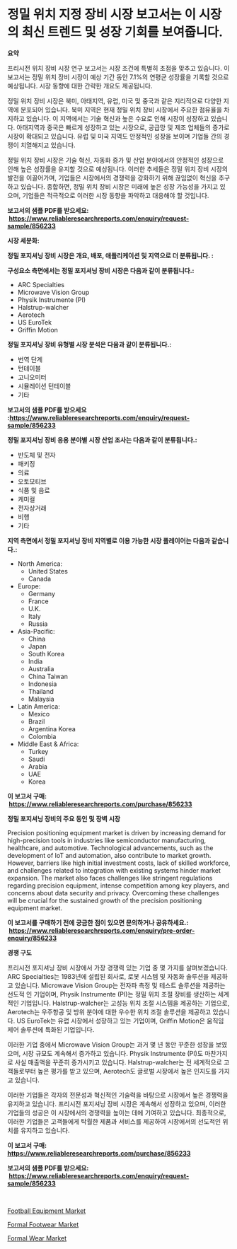 <p><h1>정밀 위치 지정 장비 시장 보고서는 이 시장의 최신 트렌드 및 성장 기회를 보여줍니다.</h1></p><p><strong>요약</strong></p>
<p><p>프리시전 위치 장비 시장 연구 보고서는 시장 조건에 특별히 초점을 맞추고 있습니다. 이 보고서는 정밀 위치 장비 시장이 예상 기간 동안 7.1%의 연평균 성장률을 기록할 것으로 예상됩니다. 시장 동향에 대한 간략한 개요도 제공됩니다.</p><p>정밀 위치 장비 시장은 북미, 아태지역, 유럽, 미국 및 중국과 같은 지리적으로 다양한 지역에 분포되어 있습니다. 북미 지역은 현재 정밀 위치 장비 시장에서 주요한 점유율을 차지하고 있습니다. 이 지역에서는 기술 혁신과 높은 수요로 인해 시장이 성장하고 있습니다. 아태지역과 중국은 빠르게 성장하고 있는 시장으로, 공급망 및 제조 업체들의 증가로 시장이 확대되고 있습니다. 유럽 및 미국 지역도 안정적인 성장을 보이며 기업들 간의 경쟁이 치열해지고 있습니다.</p><p>정밀 위치 장비 시장은 기술 혁신, 자동화 증가 및 산업 분야에서의 안정적인 성장으로 인해 높은 성장률을 유지할 것으로 예상됩니다. 이러한 추세들은 정밀 위치 장비 시장의 발전을 이끌어가며, 기업들은 시장에서의 경쟁력을 강화하기 위해 끊임없이 혁신을 추구하고 있습니다. 종합하면, 정밀 위치 장비 시장은 미래에 높은 성장 가능성을 가지고 있으며, 기업들은 적극적으로 이러한 시장 동향을 파악하고 대응해야 할 것입니다.</p></p>
<p><strong>보고서의 샘플 PDF를 받으세요: &nbsp;<a href="https://www.reliableresearchreports.com/enquiry/request-sample/856233">https://www.reliableresearchreports.com/enquiry/request-sample/856233</a></strong></p>
<p><strong>시장 세분화:</strong></p>
<p><strong> 정밀 포지셔닝 장비 시장은 개요, 배포, 애플리케이션 및 지역으로 더 분류됩니다. :</strong></p>
<p><strong>구성요소 측면에서는 정밀 포지셔닝 장비 시장은 다음과 같이 분류됩니다.:</strong></p>
<p><ul><li>ARC Specialties</li><li>Microwave Vision Group</li><li>Physik Instrumente (PI)</li><li>Halstrup-walcher</li><li>Aerotech</li><li>US EuroTek</li><li>Griffin Motion</li></ul></p>
<p><strong> 정밀 포지셔닝 장비 유형별 시장 분석은 다음과 같이 분류됩니다.:</strong></p>
<p><ul><li>번역 단계</li><li>턴테이블</li><li>고니오미터</li><li>시뮬레이션 턴테이블</li><li>기타</li></ul></p>
<p><strong>보고서의 샘플 PDF를 받으세요 :<a href="https://www.reliableresearchreports.com/enquiry/request-sample/856233">https://www.reliableresearchreports.com/enquiry/request-sample/856233</a></strong></p>
<p><strong> 정밀 포지셔닝 장비 응용 분야별 시장 산업 조사는 다음과 같이 분류됩니다.:</strong></p>
<p><ul><li>반도체 및 전자</li><li>패키징</li><li>의료</li><li>오토모티브</li><li>식품 및 음료</li><li>케미컬</li><li>전자상거래</li><li>비행</li><li>기타</li></ul></p>
<p><strong>지역 측면에서 정밀 포지셔닝 장비 지역별로 이용 가능한 시장 플레이어는 다음과 같습니다.:</strong></p>
<p><ul>
    <li>
        North America:
        <ul>
            <li>United States</li>
            <li>Canada</li>
        </ul>
    </li>
    <li>
        Europe:
        <ul>
            <li>Germany</li>
            <li>France</li>
            <li>U.K.</li>
            <li>Italy</li>
            <li>Russia</li>
        </ul>
    </li>
    <li>
        Asia-Pacific:
        <ul>
            <li>China</li>
            <li>Japan</li>
            <li>South Korea</li>
            <li>India</li>
            <li>Australia</li>
            <li>China Taiwan</li>
            <li>Indonesia</li>
            <li>Thailand</li>
            <li>Malaysia</li>
        </ul>
    </li>
    <li>
        Latin America:
        <ul>
            <li>Mexico</li>
            <li>Brazil</li>
            <li>Argentina Korea</li>
            <li>Colombia</li>
        </ul>
    </li>
    <li>
        Middle East & Africa:
        <ul>
            <li>Turkey</li>
            <li>Saudi</li>
            <li>Arabia</li>
            <li>UAE</li>
            <li>Korea</li>
        </ul>
    </li>
    </ul></p>
<p><strong>이 보고서 구매: &nbsp;<a href="https://www.reliableresearchreports.com/purchase/856233">https://www.reliableresearchreports.com/purchase/856233</a></strong></p>
<p><strong>정밀 포지셔닝 장비의 주요 동인 및 장벽 시장</strong></p>
<p><p>Precision positioning equipment market is driven by increasing demand for high-precision tools in industries like semiconductor manufacturing, healthcare, and automotive. Technological advancements, such as the development of IoT and automation, also contribute to market growth. However, barriers like high initial investment costs, lack of skilled workforce, and challenges related to integration with existing systems hinder market expansion. The market also faces challenges like stringent regulations regarding precision equipment, intense competition among key players, and concerns about data security and privacy. Overcoming these challenges will be crucial for the sustained growth of the precision positioning equipment market.</p></p>
<p><strong>이 보고서를 구매하기 전에 궁금한 점이 있으면 문의하거나 공유하세요.: &nbsp;<a href="https://www.reliableresearchreports.com/enquiry/pre-order-enquiry/856233">https://www.reliableresearchreports.com/enquiry/pre-order-enquiry/856233</a></strong></p>
<p><strong>경쟁 구도</strong></p>
<p><p>프리시전 포지셔닝 장비 시장에서 가장 경쟁력 있는 기업 중 몇 가지를 살펴보겠습니다. ARC Specialties는 1983년에 설립된 회사로, 로봇 시스템 및 자동화 솔루션을 제공하고 있습니다. Microwave Vision Group는 전자파 측정 및 테스트 솔루션을 제공하는 선도적 인 기업이며, Physik Instrumente (PI)는 정밀 위치 조절 장비를 생산하는 세계적인 기업입니다. Halstrup-walcher는 고성능 위치 조절 시스템을 제공하는 기업으로, Aerotech는 우주항공 및 방위 분야에 대한 우수한 위치 조절 솔루션을 제공하고 있습니다. US EuroTek는 유럽 시장에서 성장하고 있는 기업이며, Griffin Motion은 움직임 제어 솔루션에 특화된 기업입니다.</p><p>이러한 기업 중에서 Microwave Vision Group는 과거 몇 년 동안 꾸준한 성장을 보였으며, 시장 규모도 계속해서 증가하고 있습니다. Physik Instrumente (PI)도 마찬가지로 사실 매출액을 꾸준히 증가시키고 있습니다. Halstrup-walcher는 전 세계적으로 고객들로부터 높은 평가를 받고 있으며, Aerotech도 글로벌 시장에서 높은 인지도를 가지고 있습니다. </p><p>이러한 기업들은 각자의 전문성과 혁신적인 기술력을 바탕으로 시장에서 높은 경쟁력을 유지하고 있습니다. 프리시전 포지셔닝 장비 시장은 계속해서 성장하고 있으며, 이러한 기업들의 성공은 이 시장에서의 경쟁력을 높이는 데에 기여하고 있습니다.  최종적으로, 이러한 기업들은 고객들에게 탁월한 제품과 서비스를 제공하여 시장에서의 선도적인 위치를 유지하고 있습니다.</p></p>
<p><strong>이 보고서 구매: &nbsp; <a href="https://www.reliableresearchreports.com/purchase/856233">https://www.reliableresearchreports.com/purchase/856233</a></strong></p>
<p><strong>보고서의 샘플 PDF를 받으세요: &nbsp;<a href="https://www.reliableresearchreports.com/enquiry/request-sample/856233">https://www.reliableresearchreports.com/enquiry/request-sample/856233</a></strong><strong></strong></p>
<p>&nbsp;</p>
<p><p><a href="https://github.com/nicoletavirag/Market-Research-Report-List-2/blob/main/football-equipment-market.md">Football Equipment Market</a></p><p><a href="https://github.com/redneck06/Market-Research-Report-List-2/blob/main/formal-footwear-market.md">Formal Footwear Market</a></p><p><a href="https://github.com/peachesmcdowel1/Market-Research-Report-List-1/blob/main/formal-wear-market.md">Formal Wear Market</a></p></p>